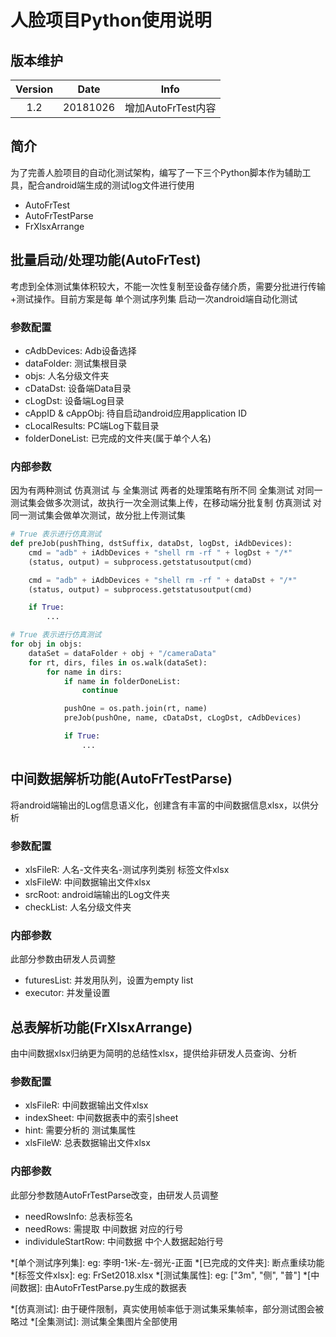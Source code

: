 # 人脸项目Python使用说明
## 版本维护
|Version|Date|Info|
|:--:|:--:|:--:|
|1.2|20181026|增加AutoFrTest内容|
## 简介
为了完善人脸项目的自动化测试架构，编写了一下三个Python脚本作为辅助工具，配合android端生成的测试log文件进行使用
 - AutoFrTest
 - AutoFrTestParse
 - FrXlsxArrange
## 批量启动/处理功能(AutoFrTest)
考虑到全体测试集体积较大，不能一次性复制至设备存储介质，需要分批进行传输+测试操作。目前方案是每 单个测试序列集 启动一次android端自动化测试
### 参数配置
- cAdbDevices: Adb设备选择
- dataFolder: 测试集根目录
- objs: 人名分级文件夹
- cDataDst: 设备端Data目录
- cLogDst: 设备端Log目录
- cAppID & cAppObj: 待自启动android应用application ID
- cLocalResults: PC端Log下载目录
- folderDoneList: 已完成的文件夹(属于单个人名)
### 内部参数
因为有两种测试 仿真测试 与 全集测试
两者的处理策略有所不同
全集测试 对同一测试集会做多次测试，故执行一次全测试集上传，在移动端分批复制
仿真测试 对同一测试集会做单次测试，故分批上传测试集
``` python
# True 表示进行仿真测试
def preJob(pushThing, dstSuffix, dataDst, logDst, iAdbDevices):
    cmd = "adb" + iAdbDevices + "shell rm -rf " + logDst + "/*"
    (status, output) = subprocess.getstatusoutput(cmd)

    cmd = "adb" + iAdbDevices + "shell rm -rf " + dataDst + "/*"
    (status, output) = subprocess.getstatusoutput(cmd)

    if True:
	    ...
```
``` python
# True 表示进行仿真测试
for obj in objs:
    dataSet = dataFolder + obj + "/cameraData"
    for rt, dirs, files in os.walk(dataSet):
        for name in dirs:
            if name in folderDoneList:
                continue

            pushOne = os.path.join(rt, name)
            preJob(pushOne, name, cDataDst, cLogDst, cAdbDevices)

            if True:
	            ...
```
## 中间数据解析功能(AutoFrTestParse)
将android端输出的Log信息语义化，创建含有丰富的中间数据信息xlsx，以供分析
### 参数配置
- xlsFileR: 人名-文件夹名-测试序列类别 标签文件xlsx
- xlsFileW: 中间数据输出文件xlsx
- srcRoot: android端输出的Log文件夹
- checkList: 人名分级文件夹
### 内部参数
此部分参数由研发人员调整
- futuresList: 并发用队列，设置为empty list
- executor: 并发量设置
## 总表解析功能(FrXlsxArrange)
由中间数据xlsx归纳更为简明的总结性xlsx，提供给非研发人员查询、分析
### 参数配置
- xlsFileR: 中间数据输出文件xlsx
- indexSheet: 中间数据表中的索引sheet
- hint: 需要分析的 测试集属性
- xlsFileW: 总表数据输出文件xlsx
### 内部参数
此部分参数随AutoFrTestParse改变，由研发人员调整
- needRowsInfo: 总表标签名
- needRows: 需提取 中间数据 对应的行号
- individuleStartRow: 中间数据 中个人数据起始行号

*[单个测试序列集]: eg: 李明-1米-左-弱光-正面
*[已完成的文件夹]: 断点重续功能
*[标签文件xlsx]: eg: FrSet2018.xlsx
*[测试集属性]: eg: ["3m", "侧", "普"]
*[中间数据]: 由AutoFrTestParse.py生成的数据表


*[仿真测试]: 由于硬件限制，真实使用帧率低于测试集采集帧率，部分测试图会被略过
*[全集测试]: 测试集全集图片全部使用
<!--stackedit_data:
eyJoaXN0b3J5IjpbODgxODMwMjQ4XX0=
-->